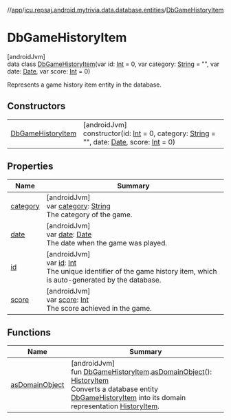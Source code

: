 //[app](../../../index.md)/[icu.repsaj.android.mytrivia.data.database.entities](../index.md)/[DbGameHistoryItem](index.md)

# DbGameHistoryItem

[androidJvm]\
data class [DbGameHistoryItem](index.md)(var
id: [Int](https://kotlinlang.org/api/latest/jvm/stdlib/kotlin/-int/index.html) = 0, var
category: [String](https://kotlinlang.org/api/latest/jvm/stdlib/kotlin/-string/index.html) =
&quot;&quot;, var date: [Date](https://developer.android.com/reference/kotlin/java/util/Date.html),
var score: [Int](https://kotlinlang.org/api/latest/jvm/stdlib/kotlin/-int/index.html) = 0)

Represents a game history item entity in the database.

## Constructors

|                                               |                                                                                                                                                                                                                                                                                                                                                                                                     |
|-----------------------------------------------|-----------------------------------------------------------------------------------------------------------------------------------------------------------------------------------------------------------------------------------------------------------------------------------------------------------------------------------------------------------------------------------------------------|
| [DbGameHistoryItem](-db-game-history-item.md) | [androidJvm]<br>constructor(id: [Int](https://kotlinlang.org/api/latest/jvm/stdlib/kotlin/-int/index.html) = 0, category: [String](https://kotlinlang.org/api/latest/jvm/stdlib/kotlin/-string/index.html) = &quot;&quot;, date: [Date](https://developer.android.com/reference/kotlin/java/util/Date.html), score: [Int](https://kotlinlang.org/api/latest/jvm/stdlib/kotlin/-int/index.html) = 0) |

## Properties

| Name                    | Summary                                                                                                                                                                                                 |
|-------------------------|---------------------------------------------------------------------------------------------------------------------------------------------------------------------------------------------------------|
| [category](category.md) | [androidJvm]<br>var [category](category.md): [String](https://kotlinlang.org/api/latest/jvm/stdlib/kotlin/-string/index.html)<br>The category of the game.                                              |
| [date](date.md)         | [androidJvm]<br>var [date](date.md): [Date](https://developer.android.com/reference/kotlin/java/util/Date.html)<br>The date when the game was played.                                                   |
| [id](id.md)             | [androidJvm]<br>var [id](id.md): [Int](https://kotlinlang.org/api/latest/jvm/stdlib/kotlin/-int/index.html)<br>The unique identifier of the game history item, which is auto-generated by the database. |
| [score](score.md)       | [androidJvm]<br>var [score](score.md): [Int](https://kotlinlang.org/api/latest/jvm/stdlib/kotlin/-int/index.html)<br>The score achieved in the game.                                                    |

## Functions

| Name                                     | Summary                                                                                                                                                                                                                                                                                                                                               |
|------------------------------------------|-------------------------------------------------------------------------------------------------------------------------------------------------------------------------------------------------------------------------------------------------------------------------------------------------------------------------------------------------------|
| [asDomainObject](../as-domain-object.md) | [androidJvm]<br>fun [DbGameHistoryItem](index.md).[asDomainObject](../as-domain-object.md)(): [HistoryItem](../../icu.repsaj.android.mytrivia.model/-history-item/index.md)<br>Converts a database entity [DbGameHistoryItem](index.md) into its domain representation [HistoryItem](../../icu.repsaj.android.mytrivia.model/-history-item/index.md). |
